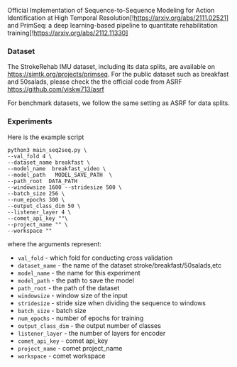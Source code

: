 Official Implementation of Sequence-to-Sequence Modeling for Action Identification at High Temporal Resolution[!https://arxiv.org/abs/2111.02521] and PrimSeq: a deep learning-based pipeline to quantitate rehabilitation training[!https://arxiv.org/abs/2112.11330]




### Dataset
The StrokeRehab IMU dataset, including its data splits, are available on https://simtk.org/projects/primseq. For the public dataset such as breakfast and 50salads, please check the the official code from ASRF https://github.com/yiskw713/asrf

For benchmark datasets, we follow the same setting as ASRF for data splits.


### Experiments
Here is the example script
```
python3 main_seq2seq.py \
--val_fold 4 \
--dataset_name breakfast \
--model_name  breakfast_video \
--model_path   MODEL_SAVE_PATH  \
--path_root  DATA_PATH 
--windowsize 1600 --stridesize 500 \
--batch_size 256 \
--num_epochs 300 \
--output_class_dim 50 \
--listener_layer 4 \
--comet_api_key ""\
--project_name "" \
--workspace "" 
```




where the arguments represent:
* `val_fold` - which fold for conducting cross validation
* `dataset_name` - the name of the dataset stroke/breakfast/50salads,etc
* `model_name` - the name for this experiment
* `model_path` - the path to save the model
* `path_root` - the path of the dataset
* `windowsize` - window size of the input
* `stridesize` - stride size when dividing the sequence to windows
* `batch_size` - batch size 
* `num_epochs` - number of epochs for training 
* `output_class_dim` - the output number of classes
* `listener_layer` - the number of layers for encoder
* `comet_api_key` - comet api_key
* `project_name` - comet project_name
* `workspace` - comet workspace
